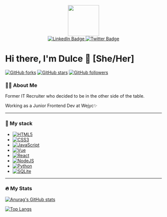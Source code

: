 <div id="header" align="center">
  <img src="https://media.giphy.com/media/hmdApHQb2hdfdKu6jg/giphy.gif" width="100" border-radius:"50%"/>
</div>

<div id="badges" align="center">
  <a href="https://www.linkedin.com/in/dulce-flores-conde/">
    <img src="https://img.shields.io/badge/LinkedIn-blue?style=for-the-badge&logo=linkedin&logoColor=white" alt="LinkedIn Badge"/>
  </a>
  <a href="https://twitter.com/IamDulce_">
    <img src="https://img.shields.io/badge/Twitter-blue?style=for-the-badge&logo=twitter&logoColor=white" alt="Twitter Badge"/>
  </a>
</div>


# Hi there, I'm Dulce 👋 [She/Her]
[![GitHub forks](https://img.shields.io/github/forks/iamdulce/rock-paper-scissors-.svg?style=social&label=Fork&maxAge=2592000)](https://GitHub.com/iamdulce/rock-paper-scissors-/network/)
[![GitHub stars](https://img.shields.io/github/stars/iamdulce/rock-paper-scissors-.svg?style=social&label=Star&maxAge=2592000)](https://GitHub.com/iamdulce/rock-paper-scissors-/stargazers)
[![GitHub followers](https://img.shields.io/github/followers/iamdulce.svg?style=social&label=Follow&maxAge=2592000)](https://github.com/iamdulce?tab=followers)

### 👩‍💻 About Me

Former IT Recruiter who decided to be in the other side of the table.

Working as a Junior Frontend Dev at Wejyc✨

---

### 🌱 My stack

* [![HTML5](https://img.shields.io/badge/html5-%23E34F26.svg?style=for-the-badge&logo=html5&logoColor=white)](https://developer.mozilla.org/es/docs/Web/HTML) 
* [![CSS3](https://img.shields.io/badge/css3-%231572B6.svg?style=for-the-badge&logo=css3&logoColor=white)](https://developer.mozilla.org/es/docs/Web/CSS) 
* [![JavaScript](https://img.shields.io/badge/javascript-%23323330.svg?style=for-the-badge&logo=javascript&logoColor=%23F7DF1E)](https://www.javascript.com/)
* [![Vue](https://img.shields.io/badge/Vue.js-35495E?style=for-the-badge&logo=vuedotjs&logoColor=4FC08D)](https://vuejs.org/) 
* [![React](https://img.shields.io/badge/-ReactJs-61DAFB?logo=react&logoColor=white&style=for-the-badge)](https://legacy.reactjs.org/)
* [![NodeJS](https://img.shields.io/badge/node.js-6DA55F?style=for-the-badge&logo=node.js&logoColor=white)](https://nodejs.org/docs/latest/api/)
* [![Python](https://img.shields.io/badge/python-3670A0?style=for-the-badge&logo=python&logoColor=ffdd54)](https://www.python.org/)
* [![SQLite](https://img.shields.io/badge/sqlite-%2307405e.svg?style=for-the-badge&logo=sqlite&logoColor=white)](https://www.sqlite.org/)


---

### 🔥 My Stats

[![Anurag's GitHub stats](https://github-readme-stats.vercel.app/api?username=iamdulce&show_icons=true&theme=radical)](https://github.com/iamdulce/github-readme-stats)

[![Top Langs](https://github-readme-stats.vercel.app/api/top-langs/?username=iamdulce&layout=compact&theme=radical)](https://github.com/iamdulce/github-readme-stats)

<!--
**iamdulce/iamdulce** is a ✨ _special_ ✨ repository because its `README.md` (this file) appears on your GitHub profile.

Here are some ideas to get you started:

- 🔭 I’m currently working on ...
- 🌱 I’m currently learning ...
- 👯 I’m looking to collaborate on ...
- 🤔 I’m looking for help with ...
- 💬 Ask me about ...
- 📫 How to reach me: ...
- 😄 Pronouns: ...
- ⚡ Fun fact: ...
-->
